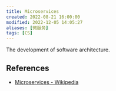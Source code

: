 ```yaml
---
title: Microservices
created: 2022-08-21 16:00:00
modified: 2022-12-05 14:05:27
aliases: [微服务]
tags: [CS]
---
```


The development of software architecture.

## References

- [Microservices - Wikipedia](https://en.wikipedia.org/wiki/Microservices)
